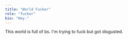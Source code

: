 ```yaml
---
title: "World Fucker"
role: "fucker"
bio: "Hey."
---
```


This world is full of bs. I'm trying to fuck but got disgusted.
